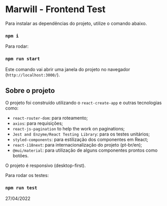 # Marwill - Frontend Test

Para instalar as dependências do projeto, utilize o comando abaixo.
### `npm i`

Para rodar:
### `npm run start`
Este comando vai abrir uma janela do projeto no navegador (`http://localhost:3000/`).

## Sobre o projeto

O projeto foi construído utilizando o `react-create-app` e outras tecnologias como:

-  `react-router-dom`: para roteamento;
-  `axios`: para requisições;
-  `react-js-pagination` to help the work on paginations;
-  `Jest and Enzyme/React Testing Library`: para os testes unitários;
-  `styled-components`: para estilização dos componentes em React;
-  `react-i18next`: para internacionalização do projeto (pt-br/en);
-  `@mui/material`: para utilização de alguns componentes prontos como botões.

O projeto é responsivo (desktop-first).

Para rodar os testes:
### `npm run test`

27/04/2022
